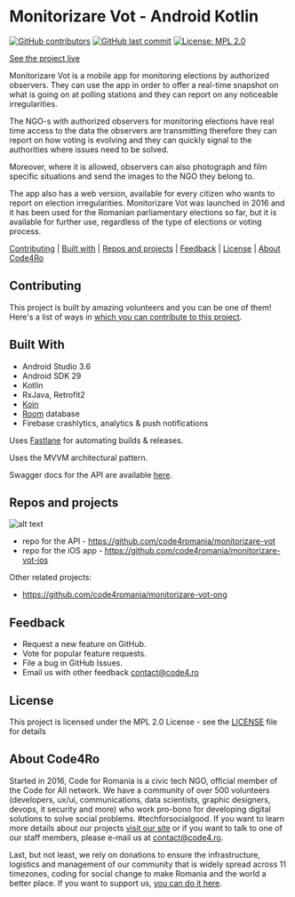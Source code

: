 # Monitorizare Vot - Android Kotlin 

[![GitHub contributors](https://img.shields.io/github/contributors/code4romania/mon-vot-android-kotlin.svg?style=for-the-badge)](https://github.com/code4romania/mon-vot-android-kotlin/graphs/contributors) [![GitHub last commit](https://img.shields.io/github/last-commit/code4romania/mon-vot-android-kotlin.svg?style=for-the-badge)](https://github.com/code4romania/mon-vot-android-kotlin/commits/master) [![License: MPL 2.0](https://img.shields.io/badge/license-MPL%202.0-brightgreen.svg?style=for-the-badge)](https://opensource.org/licenses/MPL-2.0)

[See the project live](https://votemonitor.org/)

Monitorizare Vot is a mobile app for monitoring elections by authorized observers. They can use the app in order to offer a real-time snapshot on what is going on at polling stations and they can report on any noticeable irregularities. 

The NGO-s with authorized observers for monitoring elections have real time access to the data the observers are transmitting therefore they can report on how voting is evolving and they can quickly signal to the authorities where issues need to be solved. 

Moreover, where it is allowed, observers can also photograph and film specific situations and send the images to the NGO they belong to. 

The app also has a web version, available for every citizen who wants to report on election irregularities. Monitorizare Vot was launched in 2016 and it has been used for the Romanian parliamentary elections so far, but it is available for further use, regardless of the type of elections or voting process. 

[Contributing](#contributing) | [Built with](#built-with) | [Repos and projects](#repos-and-projects) | [Feedback](#feedback) | [License](#license) | [About Code4Ro](#about-code4ro)

## Contributing

This project is built by amazing volunteers and you can be one of them! Here's a list of ways in [which you can contribute to this project](.github/CONTRIBUTING.MD).

## Built With

* Android Studio 3.6
* Android SDK 29
* Kotlin
* RxJava, Retrofit2
* [Koin](https://insert-koin.io/)
* [Room](https://developer.android.com/reference/android/arch/persistence/room/RoomDatabase) database
* Firebase crashlytics, analytics & push notifications

Uses [Fastlane](https://fastlane.tools/) for automating builds & releases.

Uses the MVVM architectural pattern.

Swagger docs for the API are available [here](http://mv-mobile-test.azurewebsites.net/swagger/index.html).

## Repos and projects

![alt text](https://raw.githubusercontent.com/code4romania/mon-vot-android-kotlin/develop/vote_monitor_diagram.png)

- repo for the API - https://github.com/code4romania/monitorizare-vot
- repo for the iOS app - https://github.com/code4romania/monitorizare-vot-ios

Other related projects:
- https://github.com/code4romania/monitorizare-vot-ong

## Feedback

* Request a new feature on GitHub.
* Vote for popular feature requests.
* File a bug in GitHub Issues.
* Email us with other feedback contact@code4.ro

## License

This project is licensed under the MPL 2.0 License - see the [LICENSE](LICENSE) file for details

## About Code4Ro

Started in 2016, Code for Romania is a civic tech NGO, official member of the Code for All network. We have a community of over 500 volunteers (developers, ux/ui, communications, data scientists, graphic designers, devops, it security and more) who work pro-bono for developing digital solutions to solve social problems. #techforsocialgood. If you want to learn more details about our projects [visit our site](https://www.code4.ro/en/) or if you want to talk to one of our staff members, please e-mail us at contact@code4.ro.

Last, but not least, we rely on donations to ensure the infrastructure, logistics and management of our community that is widely spread across 11 timezones, coding for social change to make Romania and the world a better place. If you want to support us, [you can do it here](https://code4.ro/en/donate/).

